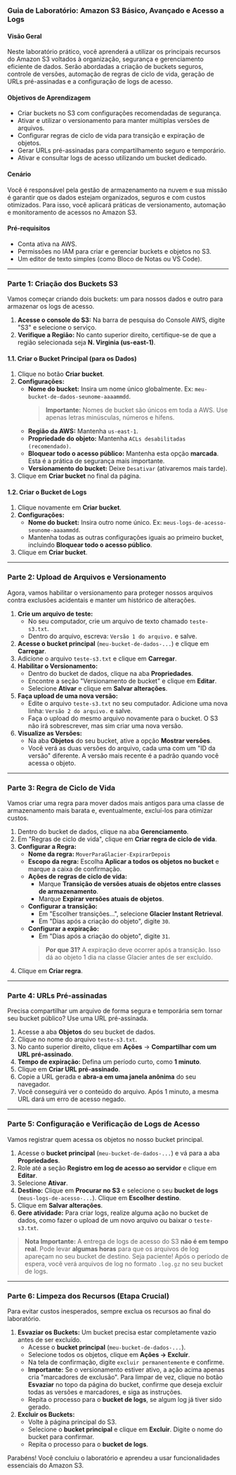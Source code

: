 ### **Guia de Laboratório: Amazon S3 Básico, Avançado e Acesso a Logs**

#### **Visão Geral**

Neste laboratório prático, você aprenderá a utilizar os principais recursos do Amazon S3 voltados à organização, segurança e gerenciamento eficiente de dados. Serão abordadas a criação de buckets seguros, controle de versões, automação de regras de ciclo de vida, geração de URLs pré-assinadas e a configuração de logs de acesso.

#### **Objetivos de Aprendizagem**

* Criar buckets no S3 com configurações recomendadas de segurança.
* Ativar e utilizar o versionamento para manter múltiplas versões de arquivos.
* Configurar regras de ciclo de vida para transição e expiração de objetos.
* Gerar URLs pré-assinadas para compartilhamento seguro e temporário.
* Ativar e consultar logs de acesso utilizando um bucket dedicado.

#### **Cenário**

Você é responsável pela gestão de armazenamento na nuvem e sua missão é garantir que os dados estejam organizados, seguros e com custos otimizados. Para isso, você aplicará práticas de versionamento, automação e monitoramento de acessos no Amazon S3.

#### **Pré-requisitos**

* Conta ativa na AWS.
* Permissões no IAM para criar e gerenciar buckets e objetos no S3.
* Um editor de texto simples (como Bloco de Notas ou VS Code).

---

### **Parte 1: Criação dos Buckets S3**

Vamos começar criando dois buckets: um para nossos dados e outro para armazenar os logs de acesso.

1.  **Acesse o console do S3:** Na barra de pesquisa do Console AWS, digite "S3" e selecione o serviço.
2.  **Verifique a Região:** No canto superior direito, certifique-se de que a região selecionada seja **N. Virginia (us-east-1)**.

#### **1.1. Criar o Bucket Principal (para os Dados)**

1.  Clique no botão **Criar bucket**.
2.  **Configurações:**
    * **Nome do bucket:** Insira um nome único globalmente. Ex: `meu-bucket-de-dados-seunome-aaaammdd`.
        > **Importante:** Nomes de bucket são únicos em toda a AWS. Use apenas letras minúsculas, números e hifens.
    * **Região da AWS:** Mantenha `us-east-1`.
    * **Propriedade do objeto:** Mantenha `ACLs desabilitadas (recomendado)`.
    * **Bloquear todo o acesso público:** Mantenha esta opção **marcada**. Esta é a prática de segurança mais importante.
    * **Versionamento do bucket:** Deixe `Desativar` (ativaremos mais tarde).
3.  Clique em **Criar bucket** no final da página.

#### **1.2. Criar o Bucket de Logs**

1.  Clique novamente em **Criar bucket**.
2.  **Configurações:**
    * **Nome do bucket:** Insira outro nome único. Ex: `meus-logs-de-acesso-seunome-aaaammdd`.
    * Mantenha todas as outras configurações iguais ao primeiro bucket, incluindo **Bloquear todo o acesso público**.
3.  Clique em **Criar bucket**.

---

### **Parte 2: Upload de Arquivos e Versionamento**

Agora, vamos habilitar o versionamento para proteger nossos arquivos contra exclusões acidentais e manter um histórico de alterações.

1.  **Crie um arquivo de teste:**
    * No seu computador, crie um arquivo de texto chamado `teste-s3.txt`.
    * Dentro do arquivo, escreva: `Versão 1 do arquivo.` e salve.
2.  **Acesse o bucket principal** (`meu-bucket-de-dados-...`) e clique em **Carregar**.
3.  Adicione o arquivo `teste-s3.txt` e clique em **Carregar**.
4.  **Habilitar o Versionamento:**
    * Dentro do bucket de dados, clique na aba **Propriedades**.
    * Encontre a seção "Versionamento de bucket" e clique em **Editar**.
    * Selecione **Ativar** e clique em **Salvar alterações**.
5.  **Faça upload de uma nova versão:**
    * Edite o arquivo `teste-s3.txt` no seu computador. Adicione uma nova linha: `Versão 2 do arquivo.` e salve.
    * Faça o upload do mesmo arquivo novamente para o bucket. O S3 não irá sobrescrever, mas sim criar uma nova versão.
6.  **Visualize as Versões:**
    * Na aba **Objetos** do seu bucket, ative a opção **Mostrar versões**.
    * Você verá as duas versões do arquivo, cada uma com um "ID da versão" diferente. A versão mais recente é a padrão quando você acessa o objeto.

---

### **Parte 3: Regra de Ciclo de Vida**

Vamos criar uma regra para mover dados mais antigos para uma classe de armazenamento mais barata e, eventualmente, excluí-los para otimizar custos.

1.  Dentro do bucket de dados, clique na aba **Gerenciamento**.
2.  Em "Regras de ciclo de vida", clique em **Criar regra de ciclo de vida**.
3.  **Configurar a Regra:**
    * **Nome da regra:** `MoverParaGlacier-ExpirarDepois`
    * **Escopo da regra:** Escolha **Aplicar a todos os objetos no bucket** e marque a caixa de confirmação.
    * **Ações de regras de ciclo de vida:**
        * Marque **Transição de versões atuais de objetos entre classes de armazenamento**.
        * Marque **Expirar versões atuais de objetos**.
    * **Configurar a transição:**
        * Em "Escolher transições...", selecione **Glacier Instant Retrieval**.
        * Em "Dias após a criação do objeto", digite `30`.
    * **Configurar a expiração:**
        * Em "Dias após a criação do objeto", digite `31`.
        > **Por que 31?** A expiração deve ocorrer após a transição. Isso dá ao objeto 1 dia na classe Glacier antes de ser excluído.
4.  Clique em **Criar regra**.

---

### **Parte 4: URLs Pré-assinadas**

Precisa compartilhar um arquivo de forma segura e temporária sem tornar seu bucket público? Use uma URL pré-assinada.

1.  Acesse a aba **Objetos** do seu bucket de dados.
2.  Clique no nome do arquivo `teste-s3.txt`.
3.  No canto superior direito, clique em **Ações** -> **Compartilhar com um URL pré-assinado**.
4.  **Tempo de expiração:** Defina um período curto, como **1 minuto**.
5.  Clique em **Criar URL pré-assinado**.
6.  Copie a URL gerada e **abra-a em uma janela anônima** do seu navegador.
7.  Você conseguirá ver o conteúdo do arquivo. Após 1 minuto, a mesma URL dará um erro de acesso negado.

---

### **Parte 5: Configuração e Verificação de Logs de Acesso**

Vamos registrar quem acessa os objetos no nosso bucket principal.

1.  Acesse o **bucket principal** (`meu-bucket-de-dados-...`) e vá para a aba **Propriedades**.
2.  Role até a seção **Registro em log de acesso ao servidor** e clique em **Editar**.
3.  Selecione **Ativar**.
4.  **Destino:** Clique em **Procurar no S3** e selecione o seu **bucket de logs** (`meus-logs-de-acesso-...`). Clique em **Escolher destino**.
5.  Clique em **Salvar alterações**.
6.  **Gere atividade:** Para criar logs, realize alguma ação no bucket de dados, como fazer o upload de um novo arquivo ou baixar o `teste-s3.txt`.

> **Nota Importante:** A entrega de logs de acesso do S3 **não é em tempo real**. Pode levar **algumas horas** para que os arquivos de log apareçam no seu bucket de destino. Seja paciente! Após o período de espera, você verá arquivos de log no formato `.log.gz` no seu bucket de logs.

---

### **Parte 6: Limpeza dos Recursos (Etapa Crucial)**

Para evitar custos inesperados, sempre exclua os recursos ao final do laboratório.

1.  **Esvaziar os Buckets:** Um bucket precisa estar completamente vazio antes de ser excluído.
    * Acesse o **bucket principal** (`meu-bucket-de-dados-...`).
    * Selecione todos os objetos, clique em **Ações -> Excluir**.
    * Na tela de confirmação, digite `excluir permanentemente` e confirme.
    * **Importante:** Se o versionamento estiver ativo, a ação acima apenas cria "marcadores de exclusão". Para limpar de vez, clique no botão **Esvaziar** no topo da página do bucket, confirme que deseja excluir todas as versões e marcadores, e siga as instruções.
    * Repita o processo para o **bucket de logs**, se algum log já tiver sido gerado.
2.  **Excluir os Buckets:**
    * Volte à página principal do S3.
    * Selecione o **bucket principal** e clique em **Excluir**. Digite o nome do bucket para confirmar.
    * Repita o processo para o **bucket de logs**.

Parabéns! Você concluiu o laboratório e aprendeu a usar funcionalidades essenciais do Amazon S3.
